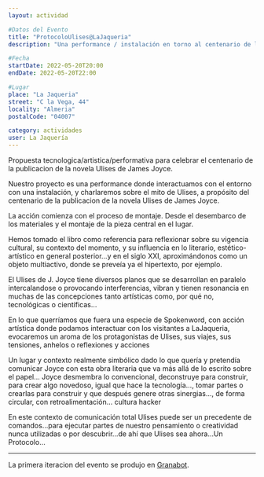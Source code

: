 ```yaml
---
layout: actividad

#Datos del Evento
title: "ProtocoloUlises@LaJaqueria"
description: "Una performance / instalación en torno al centenario de la publicacion de Ulises de James Joyce"

#Fecha
startDate: 2022-05-20T20:00
endDate: 2022-05-20T22:00

#Lugar
place: "La Jaqueria"
street: "C la Vega, 44"
locality: "Almeria"
postalCode: "04007"

category: actividades
user: La Jaquería
---
```


Propuesta tecnologica/artistica/performativa para celebrar el centenario de la publicacion de la novela Ulises de James Joyce. 

Nuestro proyecto es una performance donde interactuamos con el entorno con una
instalación, y charlaremos sobre el mito de Ulises, a propósito del centenario de 
la publicacion de la novela Ulises de James Joyce.

La acción comienza con el proceso de montaje.
Desde el desembarco de los materiales y el montaje de la pieza central en el lugar.

Hemos tomado el libro como referencia para reflexionar sobre su vigencia cultural, su
contexto del momento, y su influencia en lo literario, estético-artístico en general
posterior…y en el siglo XXI, aproximándonos como un objeto multiactivo, donde se
preveía ya el hipertexto, por ejemplo.

El Ulises de J. Joyce tiene diversos planos que se desarrollan en paralelo intercalandose o
provocando interferencias, vibran y tienen resonancia en muchas de las concepciones tanto artísticas
como, por qué no, tecnológicas o científicas…

En lo que querríamos que fuera una especie de Spokenword, con acción artística
donde podamos interactuar con los visitantes a LaJaqueria, evocaremos un aroma de los
protagonistas de Ulises, sus viajes, sus tensiones, anhelos o reflexiones y acciones

Un lugar y contexto realmente simbólico dado lo que quería y pretendía comunicar
Joyce con esta obra literaria que va más allá de lo escrito sobre el papel… Joyce
desmembra lo convencional, deconstruye para construir, para crear algo novedoso,
igual que hace la tecnología…, tomar partes o crearlas para construir y que después
genere otras sinergias…, de forma circular, con retroalimentación… cultura hacker

En este contexto de comunicación total Ulises puede ser un precedente de
comandos…para ejecutar partes de nuestro pensamiento o creatividad nunca
utilizadas o por descubrir…de ahí que Ulises sea ahora…Un Protocolo…

---

La primera iteracion del evento se produjo en [Granabot](https://lajaqueria.org/actividades/2022/04/28/protocolo-ulises-granabot.html).
